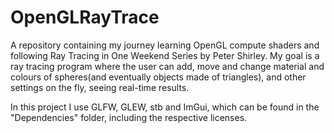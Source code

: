 # OpenGLRayTrace

A repository containing my journey learning OpenGL compute shaders and following Ray Tracing in One Weekend Series by Peter Shirley.
My goal is a ray tracing program where the user can add, move and change material and colours of spheres(and eventually objects made of triangles), and other settings on the fly, seeing real-time results.

In this project I use GLFW, GLEW, stb and ImGui, which can be found in the "Dependencies" folder, including the respective licenses.
